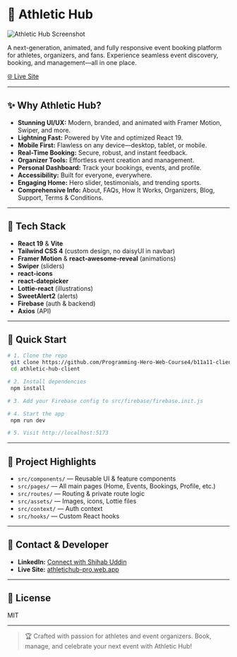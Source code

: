# 🏅 Athletic Hub

![Athletic Hub Screenshot](https://i.postimg.cc/44WQPdcM/athletic-Hub.png)

A next-generation, animated, and fully responsive event booking platform for athletes, organizers, and fans. Experience seamless event discovery, booking, and management—all in one place.

[🌐 Live Site](https://athletichub-pro.web.app/)

---

## ✨ Why Athletic Hub?

- **Stunning UI/UX:** Modern, branded, and animated with Framer Motion, Swiper, and more.
- **Lightning Fast:** Powered by Vite and optimized React 19.
- **Mobile First:** Flawless on any device—desktop, tablet, or mobile.
- **Real-Time Booking:** Secure, robust, and instant feedback.
- **Organizer Tools:** Effortless event creation and management.
- **Personal Dashboard:** Track your bookings, events, and profile.
- **Accessibility:** Built for everyone, everywhere.
- **Engaging Home:** Hero slider, testimonials, and trending sports.
- **Comprehensive Info:** About, FAQs, How It Works, Organizers, Blog, Support, Terms & Conditions.

---

## 🚀 Tech Stack

- **React 19** & **Vite**
- **Tailwind CSS 4** (custom design, no daisyUI in navbar)
- **Framer Motion** & **react-awesome-reveal** (animations)
- **Swiper** (sliders)
- **react-icons**
- **react-datepicker**
- **Lottie-react** (illustrations)
- **SweetAlert2** (alerts)
- **Firebase** (auth & backend)
- **Axios** (API)

---

## 🏁 Quick Start

```bash
# 1. Clone the repo
 git clone https://github.com/Programming-Hero-Web-Course4/b11a11-client-side-shihabuddin-dev
 cd athletic-hub-client

# 2. Install dependencies
 npm install

# 3. Add your Firebase config to src/firebase/firebase.init.js

# 4. Start the app
 npm run dev

# 5. Visit http://localhost:5173
```

---

## 📂 Project Highlights

- `src/components/` — Reusable UI & feature components
- `src/pages/` — All main pages (Home, Events, Bookings, Profile, etc.)
- `src/routes/` — Routing & private route logic
- `src/assets/` — Images, icons, Lottie files
- `src/context/` — Auth context
- `src/hooks/` — Custom React hooks

---

## 👤 Contact & Developer

- **LinkedIn:** [Connect with Shihab Uddin](https://www.linkedin.com/in/shihabuddin-dev)
- **Live Site:** [athletichub-pro.web.app](https://athletichub-pro.web.app/)

---

## 📜 License

MIT

---

> 🏆 Crafted with passion for athletes and event organizers. Book, manage, and celebrate your next event with Athletic Hub!
